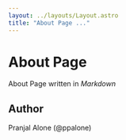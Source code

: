 ```yaml
---
layout: ../layouts/Layout.astro
title: "About Page ..."
---
```


# About Page

About Page written in *Markdown*

## Author 

Pranjal Alone (@ppalone)
